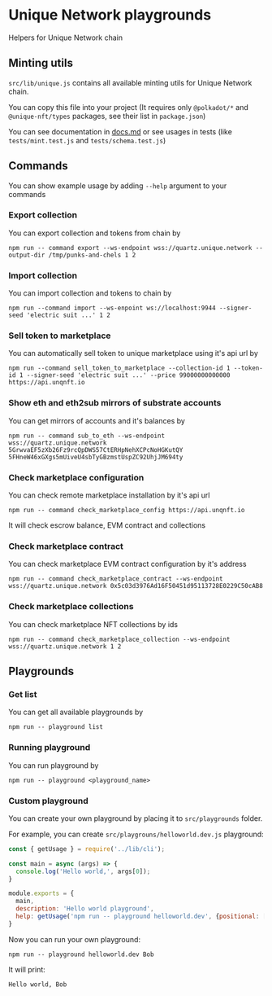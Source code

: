 # Unique Network playgrounds

Helpers for Unique Network chain

## Minting utils

`src/lib/unique.js` contains all available minting utils for Unique Network chain.

You can copy this file into your project (It requires only `@polkadot/*` and `@unique-nft/types` packages, see their list in `package.json`)

You can see documentation in [docs.md](/docs.md) or see usages in tests (like `tests/mint.test.js` and `tests/schema.test.js`)

## Commands

You can show example usage by adding `--help` argument to your commands

### Export collection
You can export collection and tokens from chain by
```shell
npm run -- command export --ws-endpoint wss://quartz.unique.network --output-dir /tmp/punks-and-chels 1 2
```

### Import collection
You can import collection and tokens to chain by
```shell
npm run --command import --ws-enpoint ws://localhost:9944 --signer-seed 'electric suit ...' 1 2
```

### Sell token to marketplace
You can automatically sell token to unique marketplace using it's api url by
```shell
npm run --command sell_token_to_marketplace --collection-id 1 --token-id 1 --signer-seed 'electric suit ...' --price 99000000000000 https://api.unqnft.io
```

### Show eth and eth2sub mirrors of substrate accounts
You can get mirrors of accounts and it's balances by
```shell
npm run -- command sub_to_eth --ws-endpoint wss://quartz.unique.network 5GrwvaEF5zXb26Fz9rcQpDWS57CtERHpNehXCPcNoHGKutQY 5FHneW46xGXgs5mUiveU4sbTyGBzmstUspZC92UhjJM694ty
```

### Check marketplace configuration
You can check remote marketplace installation by it's api url
```shell
npm run -- command check_marketplace_config https://api.unqnft.io
```
It will check escrow balance, EVM contract and collections

### Check marketplace contract
You can check marketplace EVM contract configuration by it's address
```shell
npm run -- command check_marketplace_contract --ws-endpoint wss://quartz.unique.network 0x5c03d3976Ad16F50451d95113728E0229C50cAB8
```

### Check marketplace collections
You can check marketplace NFT collections by ids
```shell
npm run -- command check_marketplace_collection --ws-endpoint wss://quartz.unique.network 1 2
```

## Playgrounds

### Get list
You can get all available playgrounds by
```shell
npm run -- playground list
```

### Running playground
You can run playground by
```shell
npm run -- playground <playground_name>
```

### Custom playground
You can create your own playground by placing it to `src/playgrounds` folder.

For example, you can create `src/playgrouns/helloworld.dev.js` playground:

```javascript
const { getUsage } = require('../lib/cli');

const main = async (args) => {
  console.log('Hello world,', args[0]);
}

module.exports = {
  main,
  description: 'Hello world playground',
  help: getUsage('npm run -- playground helloworld.dev', {positional: [{key: 'name', help: 'User name to greet'}], help: 'Playground to say "Hello world" to user'})
}
```

Now you can run your own playground:
```shell
npm run -- playground helloworld.dev Bob
```

It will print:
```
Hello world, Bob
```
